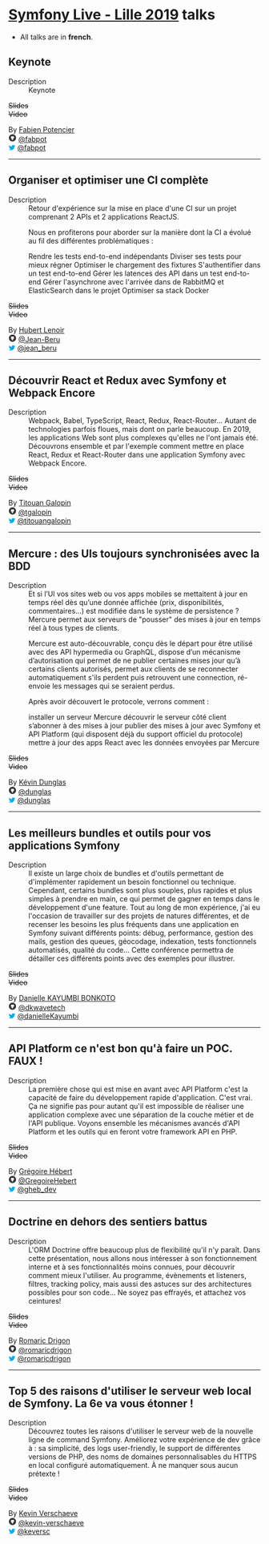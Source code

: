 # [Symfony Live - Lille 2019](http://lille2019.live.symfony.com/) talks

- All talks are in **french**.

## Keynote

<dl>
  <dt>Description</dt>
  <dd>Keynote</dd>
</dl>

~~Slides~~  
~~Video~~

By [Fabien Potencier](https://connect.symfony.com/profile/fabpot)  
![github](icon/github.png) [@fabpot](https://github.com/fabpot)  
![twitter](icon/twitter.png) [@fabpot](https://twitter.com/fabpot)

---

## Organiser et optimiser une CI complète

<dl>
  <dt>Description</dt>
  <dd>Retour d'expérience sur la mise en place d'une CI sur un projet comprenant 2 APIs et 2 applications ReactJS.

Nous en profiterons pour aborder sur la manière dont la CI a évolué au fil des différentes problématiques :

Rendre les tests end-to-end indépendants
Diviser ses tests pour mieux régner
Optimiser le chargement des fixtures
S'authentifier dans un test end-to-end
Gérer les latences des API dans un test end-to-end
Gérer l'asynchrone avec l'arrivée dans de RabbitMQ et ElasticSearch dans le projet
Optimiser sa stack Docker</dd>
</dl>

~~Slides~~  
~~Video~~

By [Hubert Lenoir](https://connect.symfony.com/profile/hubert_lenoir)  
![github](icon/github.png) [@Jean-Beru](https://github.com/Jean-Beru)  
![twitter](icon/twitter.png) [@jean_beru](https://twitter.com/jean_beru)

---

## Découvrir React et Redux avec Symfony et Webpack Encore

<dl>
  <dt>Description</dt>
  <dd>Webpack, Babel, TypeScript, React, Redux, React-Router... Autant de technologies parfois floues, mais dont on parle beaucoup. En 2019, les applications Web sont plus complexes qu'elles ne l'ont jamais été. Découvrons ensemble et par l'exemple comment mettre en place React, Redux et React-Router dans une application Symfony avec Webpack Encore.</dd>
</dl>

~~Slides~~  
~~Video~~

By [Titouan Galopin](https://connect.symfony.com/profile/tgalopin)  
![github](icon/github.png) [@tgalopin](https://github.com/tgalopin)  
![twitter](icon/twitter.png) [@titouangalopin](https://twitter.com/titouangalopin)

---

## Mercure : des UIs toujours synchronisées avec la BDD

<dl>
  <dt>Description</dt>
  <dd>Et si l’UI vos sites web ou vos apps mobiles se mettaitent à jour en temps réel dès qu’une donnée affichée (prix, disponibilités, commentaires…) est modifiée dans le système de persistence ? Mercure permet aux serveurs de "pousser" des mises à jour en temps réel à tous types de clients.

Mercure est auto-découvrable, conçu dès le départ pour être utilisé avec des API hypermedia ou GraphQL, dispose d’un mécanisme d’autorisation qui permet de ne publier certaines mises jour qu’à certains clients autorisés, permet aux clients de se reconnecter automatiquement s'ils perdent puis retrouvent une connection, ré-envoie les messages qui se seraient perdus.

Après avoir découvert le protocole, verrons comment :

installer un serveur Mercure
découvrir le serveur côté client
s’abonner à des mises à jour
publier des mises à jour avec Symfony et API Platform (qui disposent déjà du support officiel du protocole)
mettre à jour des apps React avec les données envoyées par Mercure</dd>
</dl>

~~Slides~~  
~~Video~~

By [Kévin Dunglas](https://connect.symfony.com/profile/dunglas)  
![github](icon/github.png) [@dunglas](https://github.com/dunglas)  
![twitter](icon/twitter.png) [@dunglas](https://twitter.com/dunglas)

---

## Les meilleurs bundles et outils pour vos applications Symfony

<dl>
  <dt>Description</dt>
  <dd>Il existe un large choix de bundles et d'outils permettant de d'implémenter rapidement un besoin fonctionnel ou technique. Cependant, certains bundles sont plus souples, plus rapides et plus simples à prendre en main, ce qui permet de gagner en temps dans le développement d'une feature. Tout au long de mon expérience, j'ai eu l'occasion de travailler sur des projets de natures différentes, et de recenser les besoins les plus fréquents dans une application en Symfony suivant différents points: débug, performance, gestion des mails, gestion des queues, géocodage, indexation, tests fonctionnels automatisés, qualité du code... Cette conférence permettra de détailler ces différents points avec des exemples pour illustrer.
</dd>
</dl>

~~Slides~~  
~~Video~~

By [Danielle KAYUMBI BONKOTO](https://connect.symfony.com/profile/hoddan)  
![github](icon/github.png) [@dkwavetech](https://github.com/dkwavetech)  
![twitter](icon/twitter.png) [@danielleKayumbi](https://twitter.com/danielleKayumbi)

---

## API Platform ce n'est bon qu'à faire un POC. FAUX !

<dl>
  <dt>Description</dt>
  <dd>La première chose qui est mise en avant avec API Platform c'est la capacité de faire du développement rapide d'application. C'est vrai. Ça ne signifie pas pour autant qu'il est impossible de réaliser une application complexe avec une séparation de la couche métier et de l'API publique. Voyons ensemble les mécanismes avancés d'API Platform et les outils qui en feront votre framework API en PHP.
</dd>
</dl>

~~Slides~~  
~~Video~~

By [Grégoire Hébert](https://connect.symfony.com/profile/gregoirehebert)  
![github](icon/github.png) [@GregoireHebert](https://github.com/GregoireHebert)  
![twitter](icon/twitter.png) [@gheb_dev](https://twitter.com/gheb_dev)

---

## Doctrine en dehors des sentiers battus

<dl>
  <dt>Description</dt>
  <dd>L'ORM Doctrine offre beaucoup plus de flexibilité qu'il n'y paraît. Dans cette présentation, nous allons nous intéresser à son fonctionnement interne et à ses fonctionnalités moins connues, pour découvrir comment mieux l'utiliser. Au programme, évènements et listeners, filtres, tracking policy, mais aussi des astuces sur des architectures possibles pour son code... Ne soyez pas effrayés, et attachez vos ceintures!</dd>
</dl>

~~Slides~~  
~~Video~~

By [Romaric Drigon](https://connect.symfony.com/profile/romaricdrigon)  
![github](icon/github.png) [@romaricdrigon](https://github.com/romaricdrigon)  
![twitter](icon/twitter.png) [@romaricdrigon](https://twitter.com/romaricdrigon)

---

## Top 5 des raisons d'utiliser le serveur web local de Symfony. La 6e va vous étonner !

<dl>
  <dt>Description</dt>
  <dd>Découvrez toutes les raisons d'utiliser le serveur web de la nouvelle ligne de command Symfony. Améliorez votre expérience de dev grâce à : sa simplicité, des logs user-friendly, le support de différentes versions de PHP, des noms de domaines personnalisables
du HTTPS en local configuré automatiquement. À ne manquer sous aucun prétexte !</dd>
</dl>

~~Slides~~  
~~Video~~

By [Kevin Verschaeve](https://connect.symfony.com/profile/keversc)  
![github](icon/github.png) [@kevin-verschaeve](https://github.com/kevin-verschaeve)  
![twitter](icon/twitter.png) [@keversc](https://twitter.com/keversc)
